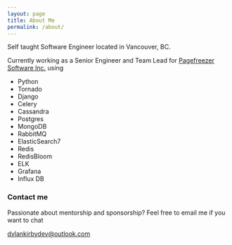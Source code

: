 ```yaml
---
layout: page
title: About Me
permalink: /about/
---
```


Self taught Software Engineer located in Vancouver, BC.

Currently working as a Senior Engineer and Team Lead for [Pagefreezer Software Inc.](https://www.pagefreezer.com) using

* Python
* Tornado
* Django
* Celery
* Cassandra
* Postgres
* MongoDB
* RabbitMQ
* ElasticSearch7
* Redis
* RedisBloom
* ELK
* Grafana
* Influx DB

### Contact me

Passionate about mentorship and sponsorship? Feel free to email me if you want to chat

[dylankirbydev@outlook.com](mailto:dylankirbydev@outlook.com)